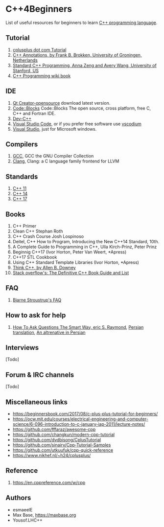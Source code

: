 # C++4Beginners

List of useful resources for beginners to learn [C++ programming language](https://en.wikipedia.org/wiki/C%2B%2B). 

## Tutorial

1. [cplusplus dot com Tutorial](http://www.cplusplus.com/doc/tutorial)
2. [C++ Annotations, by Frank B. Brokken, University of Groningen, Netherlands](http://www.icce.rug.nl/documents/cplusplus)
3. [Standard C++ Programming, Anna Zeng and Avery Wang, University of Stanford, US](http://web.stanford.edu/class/cs106l/index.html)
4. [C++ Programming wiki book](https://en.wikibooks.org/wiki/C++_Programming)

## IDE

1. [Qt Creator-opensource](https://download.qt.io/archive/qtcreator/) download latest version. 
2. [Code::Blocks](http://www.codeblocks.org/) Code::Blocks The open source, cross platform, free C, C++ and Fortran IDE.
3. [Dev-C++](https://www.bloodshed.net/devcpp.html) 
4. [Visual Studio Code](https://code.visualstudio.com/download), or if you prefer free software use [vscodium](https://vscodium.com/)
5. [Visual Studio](https://visualstudio.microsoft.com/downloads/), just for Microsoft windows.

## Compilers

1. [GCC](https://gcc.gnu.org/), GCC the GNU Compiler Collection
2. [Clang](https://clang.llvm.org/), Clang: a C language family frontend for LLVM


## Standards

1. [C++ 11](http://www.open-std.org/jtc1/sc22/wg21/docs/papers/2012/n3337.pdf)
2. [C++ 14](https://github.com/cplusplus/draft/blob/master/papers/n4140.pdf)
3. [C++ 17](http://www.open-std.org/jtc1/sc22/wg21/docs/papers/2017/n4659.pdf)


## Books

1. C++ Primer
2. Clean C++ Stephan Roth
3. C++ Crash Course Josh Lospinoso
4. Deitel, C++ How to Program, Introducing the New C++14 Standard, 10th.
5. A Complete Guide to Programming in C++, Ulla Kirch-Prinz, Peter Prinz
6. Beginnig C++17 (Ivor Horton,  Peter Van Weert, *Apress)
7. C++17 STL Cookbook
8. Using C++ Standard Template Libraries (Ivor Horton, *Apress)
9. [Think C++, by Allen B. Downey](http://greenteapress.com/thinkcpp/index.html)
10. [Stack overflow's: The Definitive C++ Book Guide and List](https://stackoverflow.com/questions/388242/the-definitive-c-book-guide-and-list/388282#388282)

## FAQ

1. [Bjarne Stroustrup's FAQ](http://www.stroustrup.com/bs_faq.html)

## How to ask for help

1. [How To Ask Questions The Smart Way, eric S. Raymond](http://catb.org/esr/faqs/smart-questions.html), [Persian translation](https://wiki.ubuntu.ir/wiki/Smart_Questions), [An altrenative in Persian](https://forum.ubuntu.ir/index.php?topic=17327.0)

## Interviews

[Todo]

## Forum & IRC channels
[Todo]

## Miscellaneous links

- https://beginnersbook.com/2017/08/c-plus-plus-tutorial-for-beginners/
- https://ocw.mit.edu/courses/electrical-engineering-and-computer-science/6-096-introduction-to-c-january-iap-2011/lecture-notes/
- https://github.com/fffaraz/awesome-cpp
- https://github.com/changkun/modern-cpp-tutorial
- https://github.com/dvdbisong/CplusTutorial
- https://github.com/sinairv/Cpp-Tutorial-Samples
- https://github.com/utkuufuk/cpp-quick-reference
- https://www.nikhef.nl/~h24/cplusplus/

## Reference

1. https://en.cppreference.com/w/cpp


## Authors

- esmaeelE
- Max Base, https://maxbase.org
- Yousof.LHC++
